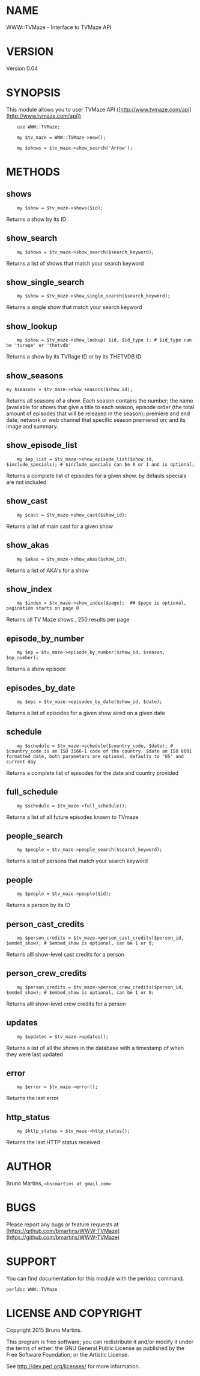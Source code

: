 # NAME

WWW::TVMaze - Interface to TVMaze API

# VERSION

Version 0.04

# SYNOPSIS

This module allows you to user TVMaze API ([http://www.tvmaze.com/api](http://www.tvmaze.com/api))

        use WWW::TVMaze;

        my $tv_maze = WWW::TVMaze->new();

        my $shows = $tv_maze->show_search('Arrow');

# METHODS

## shows

        my $show = $tv_maze->shows($id);

Returns a show by its ID

## show_search

        my $shows = $tv_maze->show_search($search_keyword);

Returns a list of shows that match your search keyword

## show_single_search

        my $show = $tv_maze->show_single_search($search_keyword);

Returns a single show that match your search keyword

## show_lookup

        my $show = $tv_maze->show_lookup( $id, $id_type ); # $id_type can be 'tvrage' or 'thetvdb'

Returns a show by its TVRage ID or by its THETVDB ID

## show_seasons
	my $seasons = $tv_maze->show_seasons($show_id);

Returns all seasons of a show. Each season contains the number; the name (available for shows that give a title to each season, episode order (the total amount of episodes that will be released in the season); premiere and end date; network or web channel that specific season premiered on; and its image and summary.

## show_episode_list

        my $ep_list = $tv_maze->show_episode_list($show_id, $include_specials); # $include_specials can be 0 or 1 and is optional;

Returns a complete list of episodes for a given show. by defauls specials are not included

## show_cast

        my $cast = $tv_maze->show_cast($show_id);

Returns a list of main cast for a given show

## show_akas

        my $akas = $tv_maze->show_akas($show_id);

Returns a list of AKA's for a show

## show_index

        my $index = $tv_maze->show_index($page);  ## $page is optional, pagination starts on page 0

Returns all TV Maze shows , 250 results per page

## episode_by_number

        my $ep = $tv_maze->episode_by_number($show_id, $season, $ep_number);

Returns a show episode

## episodes_by_date

        my $eps = $tv_maze->episodes_by_date($show_id, $date);

Returns a list of episodes for a given show aired on a given date

## schedule

        my $schedule = $tv_maze->schedule($country_code, $date); # $country_code is an ISO 3166-1 code of the country, $date an ISO 8601 formatted date, both parameters are optional, defaults to 'US' and current day

Returns a complete list of episodes for the date and country provided

## full_schedule

        my $schedule = $tv_maze->full_schedule();

Returns a list of all future episodes known to TVmaze

## people_search

        my $people = $tv_maze->people_search($search_keyword);

Returns a list of persons that match your search keyword

## people

        my $people = $tv_maze->people($id);

Returns a person by its ID

## person_cast_credits

        my $person_credits = $tv_maze->person_cast_credits($person_id, $emded_show); # $embed_show is optional, can be 1 or 0;

Returns alll show-level cast credits for a person

## person_crew_credits

        my $person_credits = $tv_maze->person_crew_credits($person_id, $emded_show); # $embed_show is optional, can be 1 or 0;

Returns alll show-level crew credits for a person

## updates

        my $updates = $tv_maze->updates();

Returns a list of all the shows in the database with a timestamp of when they were last updated

## error

        my $error = $tv_maze->error();

Returns the last error

## http_status

        my $http_status = $tv_maze->http_status();

Returns the last HTTP status received

# AUTHOR

Bruno Martins, `<bscmartins at gmail.com>`

# BUGS

Please report any bugs or feature requests at [https://github.com/bmartins/WWW-TVMaze](https://github.com/bmartins/WWW-TVMaze)

# SUPPORT

You can find documentation for this module with the perldoc command.

    perldoc WWW::TVMaze

# LICENSE AND COPYRIGHT

Copyright 2015 Bruno Martins.

This program is free software; you can redistribute it and/or modify it
under the terms of either: the GNU General Public License as published
by the Free Software Foundation; or the Artistic License.

See http://dev.perl.org/licenses/ for more information.
